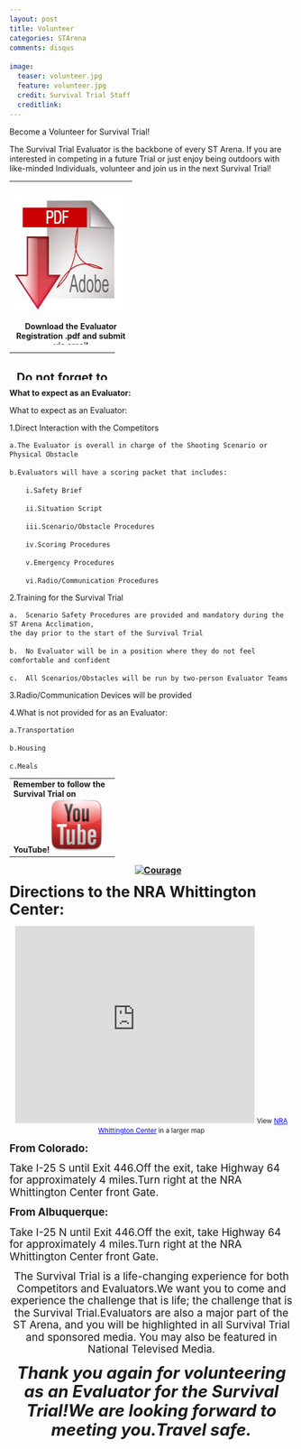 ```yaml
---
layout: post
title: Volunteer
categories: STArena
comments: disqus

image:
  teaser: volunteer.jpg
  feature: volunteer.jpg
  credit: Survival Trial Staff
  creditlink:  
---
```

 
 
 
Become a Volunteer for Survival Trial!

The Survival Trial Evaluator is the backbone of every ST Arena.  If you are interested in competing in a future Trial or just enjoy being outdoors with like-minded Individuals, volunteer and join us in the next Survival Trial!


<table style="top: 0px; left: 0px; width: 806px; height: 290px;" cellspacing="0" cellpadding="0">
<tbody>
<tr>
<td style="vertical-align: top;" width="204" height="39">
<p style="text-align: center;"><a href="http://survivaltrial.com/sponsor/docs/Survival Trial Evaluator Registration.pdf" target="_blank"><img class="size-full wp-image-967 aligncenter" src="images/pdf.jpg" alt="pdf" width="233" height="216" /></a></p>
<p style="text-align: center;"><strong>Download the Evaluator Registration .pdf and submit via email</strong></p>
</td>
</tr>
</tbody>
</table>
<p class="MsoNormalCxSpMiddle" style="text-align: center; line-height: normal;" align="center"><b style="mso-bidi-font-weight: normal;"><span style="font-size: 16.0pt; mso-bidi-font-size: 11.0pt;"> </span></b></p>

<table style="top: 1550px; width: 564px; height: 49px;" width="771" cellspacing="0" cellpadding="0">
<tbody>
<tr>
<td style="vertical-align: top; text-align: left;" width="173" height="38">
<h2 style="text-align: center;"><strong>Do not forget to follow us on Google+. We will be scheduling Live Updates throughout the each Survival Trial!</strong></h2>
<a href="https://plus.google.com/100629561302318418390/posts" target="_blank"><img class="wp-image-969 aligncenter" src="images/googleplus.png" alt="google-plus-icon" width="93" height="93" /></a></td>
</tr>
</tbody>
</table>


<p><b><span>What to expect as an Evaluator:</span></b></p>

What to expect as an Evaluator:

1.Direct Interaction with the Competitors

	a.The Evaluator is overall in charge of the Shooting Scenario or Physical Obstacle

	b.Evaluators will have a scoring packet that includes:

		i.Safety Brief

		ii.Situation Script

		iii.Scenario/Obstacle Procedures

		iv.Scoring Procedures

		v.Emergency Procedures

		vi.Radio/Communication Procedures

2.Training for the Survival Trial

	a.  Scenario Safety Procedures are provided and mandatory during the ST Arena Acclimation, 
	the day prior to the start of the Survival Trial

	b.  No Evaluator will be in a position where they do not feel comfortable and confident

	c.  All Scenarios/Obstacles will be run by two-person Evaluator Teams

3.Radio/Communication Devices will be provided

4.What is not provided for as an Evaluator:

	a.Transportation

	b.Housing

	c.Meals

<tr>
<tbody>
<table>
<td style="vertical-align: top;" width="173" height="38"><strong>Remember to follow the Survival Trial on YouTube!</strong><a href="http://www.youtube.com/user/SurvivalTrial12?feature=watch" target="_blank"><img class="alignnone size-full wp-image-970" src="images/yt.png" alt="youtube" width="96" height="96" /></a></td>
</tr>
</tbody>
</table>
<p class="MsoNormal" style="margin-left: .25in; text-align: center;" align="center"><b style="mso-bidi-font-weight: normal;"><span style="font-size: 12.0pt; line-height: 115%;"><a href="http://survivaltrial.com/wp-content/uploads/2013/08/Courage.jpg"><img class="alignnone size-medium wp-image-944" src="http://survivaltrial.com/wp-content/uploads/2013/08/Courage-300x168.jpg" alt="Courage" width="300" height="168" /></a></span></b></p>
<p class="MsoNormal"><b style="mso-bidi-font-weight: normal;"><span style="font-size: 20.0pt; mso-bidi-font-size: 11.0pt; line-height: 115%;">Directions to the NRA Whittington Center:</span></b></p>
<p style="text-align: center;"><iframe src="https://maps.google.com/maps/ms?ie=UTF8&amp;oe=UTF8&amp;msa=0&amp;msid=218315345426577726206.00046e60a2271c453cd75&amp;ll=36.773766,-104.486074&amp;spn=0,0&amp;t=m&amp;output=embed" width="425" height="350" frameborder="0" marginwidth="0" marginheight="0" scrolling="no"></iframe> <small>View <a style="color: #0000ff; text-align: left;" href="https://maps.google.com/maps/ms?ie=UTF8&amp;oe=UTF8&amp;msa=0&amp;msid=218315345426577726206.00046e60a2271c453cd75&amp;ll=36.773766,-104.486074&amp;spn=0,0&amp;t=m&amp;source=embed">NRA Whittington Center</a> in a larger map</small></p>
<p class="MsoNormal"><b style="mso-bidi-font-weight: normal;"><span style="font-size: 14.0pt; mso-bidi-font-size: 11.0pt; line-height: 115%;">From Colorado:</span></b></p>
<p class="MsoNormal"><span style="font-size: 14.0pt; mso-bidi-font-size: 11.0pt; line-height: 115%;">Take I-25 S until Exit 446.Off the exit, take Highway 64 for approximately 4 miles.Turn right at the NRA Whittington Center front Gate.</span></p>
<p class="MsoNormal"><b style="mso-bidi-font-weight: normal;"><span style="font-size: 14.0pt; mso-bidi-font-size: 11.0pt; line-height: 115%;">From Albuquerque:</span></b></p>
<p class="MsoNormal"><span style="font-size: 14.0pt; mso-bidi-font-size: 11.0pt; line-height: 115%;">Take I-25 N until Exit 446.Off the exit, take Highway 64 for approximately 4 miles.Turn right at the NRA Whittington Center front Gate.</span></p>
<p class="MsoNormal" style="text-align: center;" align="center"><span style="font-size: 14.0pt; mso-bidi-font-size: 11.0pt; line-height: 115%;">The Survival Trial is a life-changing experience for both Competitors and Evaluators.We want you to come and experience the challenge that is life; the challenge that is the Survival Trial.Evaluators are also a major part of the ST Arena, and you will be highlighted in all Survival Trial and sponsored media. You may also be featured in National Televised Media.</span></p>
<p class="MsoNormal" style="text-align: center;" align="center"><b style="mso-bidi-font-weight: normal;"><i style="mso-bidi-font-style: normal;"><span style="font-size: 22.0pt; mso-bidi-font-size: 11.0pt; line-height: 115%;">Thank you again for volunteering as an Evaluator for the Survival Trial!We are looking forward to meeting you.Travel safe.</span></i></b></p>